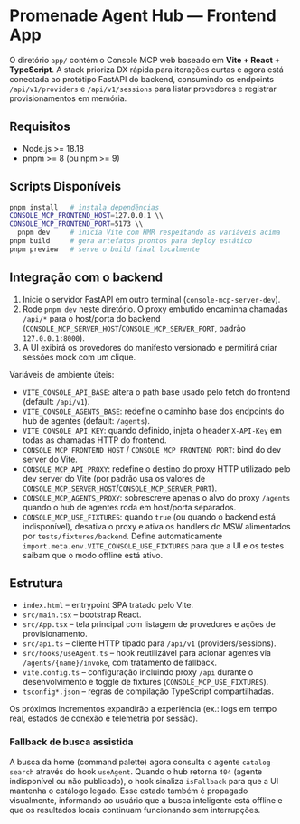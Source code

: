 # Promenade Agent Hub — Frontend App

O diretório `app/` contém o Console MCP web baseado em **Vite + React + TypeScript**. A stack prioriza DX rápida para
iterações curtas e agora está conectada ao protótipo FastAPI do backend, consumindo os endpoints `/api/v1/providers` e
`/api/v1/sessions` para listar provedores e registrar provisionamentos em memória.

## Requisitos

- Node.js >= 18.18
- pnpm >= 8 (ou npm >= 9)

## Scripts Disponíveis

```bash
pnpm install   # instala dependências
CONSOLE_MCP_FRONTEND_HOST=127.0.0.1 \\
CONSOLE_MCP_FRONTEND_PORT=5173 \\
  pnpm dev     # inicia Vite com HMR respeitando as variáveis acima
pnpm build     # gera artefatos prontos para deploy estático
pnpm preview   # serve o build final localmente
```

## Integração com o backend

1. Inicie o servidor FastAPI em outro terminal (`console-mcp-server-dev`).
2. Rode `pnpm dev` neste diretório. O proxy embutido encaminha chamadas `/api/*` para o host/porta do backend
   (`CONSOLE_MCP_SERVER_HOST`/`CONSOLE_MCP_SERVER_PORT`, padrão `127.0.0.1:8000`).
3. A UI exibirá os provedores do manifesto versionado e permitirá criar sessões mock com um clique.

Variáveis de ambiente úteis:
- `VITE_CONSOLE_API_BASE`: altera o path base usado pelo fetch do frontend (default: `/api/v1`).
- `VITE_CONSOLE_AGENTS_BASE`: redefine o caminho base dos endpoints do hub de agentes (default: `/agents`).
- `VITE_CONSOLE_API_KEY`: quando definido, injeta o header `X-API-Key` em todas as chamadas HTTP do frontend.
- `CONSOLE_MCP_FRONTEND_HOST` / `CONSOLE_MCP_FRONTEND_PORT`: bind do dev server do Vite.
- `CONSOLE_MCP_API_PROXY`: redefine o destino do proxy HTTP utilizado pelo dev server do Vite (por padrão usa os valores
  de `CONSOLE_MCP_SERVER_HOST`/`CONSOLE_MCP_SERVER_PORT`).
- `CONSOLE_MCP_AGENTS_PROXY`: sobrescreve apenas o alvo do proxy `/agents` quando o hub de agentes roda em host/porta separados.
- `CONSOLE_MCP_USE_FIXTURES`: quando `true` (ou quando o backend está indisponível), desativa o proxy e ativa os handlers do
  MSW alimentados por `tests/fixtures/backend`. Define automaticamente `import.meta.env.VITE_CONSOLE_USE_FIXTURES` para que a UI e
  os testes saibam que o modo offline está ativo.

## Estrutura

- `index.html` – entrypoint SPA tratado pelo Vite.
- `src/main.tsx` – bootstrap React.
- `src/App.tsx` – tela principal com listagem de provedores e ações de provisionamento.
- `src/api.ts` – cliente HTTP tipado para `/api/v1` (providers/sessions).
- `src/hooks/useAgent.ts` – hook reutilizável para acionar agentes via `/agents/{name}/invoke`, com tratamento de fallback.
- `vite.config.ts` – configuração incluindo proxy `/api` durante o desenvolvimento e toggle de fixtures (`CONSOLE_MCP_USE_FIXTURES`).
- `tsconfig*.json` – regras de compilação TypeScript compartilhadas.

Os próximos incrementos expandirão a experiência (ex.: logs em tempo real, estados de conexão e telemetria por sessão).

### Fallback de busca assistida

A busca da home (command palette) agora consulta o agente `catalog-search` através do hook `useAgent`. Quando o hub
retorna `404` (agente indisponível ou não publicado), o hook sinaliza `isFallback` para que a UI mantenha o catálogo
legado. Esse estado também é propagado visualmente, informando ao usuário que a busca inteligente está offline e que os
resultados locais continuam funcionando sem interrupções.
